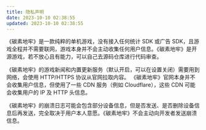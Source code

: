 ```yaml
---
title: 隐私声明
date: 2023-10-10 02:38:55
updated: 2023-10-10 02:38:55
---
```


《碳素地牢》是一款纯粹的单机游戏，没有接入任何统计 SDK 或广告 SDK，且游戏全程并不需要联网，游戏本身并不会主动收集任何用户信息。《碳素地牢》是开源游戏，若不放心且有能力，可以自己去源码仓库进行代码审查。

《碳素地牢》的游戏新闻和内置更新服务（默认开启，可以在设置关闭）需要用到网络，会使用 HTTP/HTTPS 协议从官网拉取内容。
《碳素地牢》官网本身并不会收集用户信息，但使用了一些 CDN 服务（例如 Cloudflare），这些 CDN 可能会收集用户的 IP 及 HTTP 头信息。

《碳素地牢》的崩溃日志可能会包含部分设备信息，但是否发送、是否删除设备信息后再发送，完全取决于用户本人意愿。《碳素地牢》不会主动向开发者发送崩溃信息。
